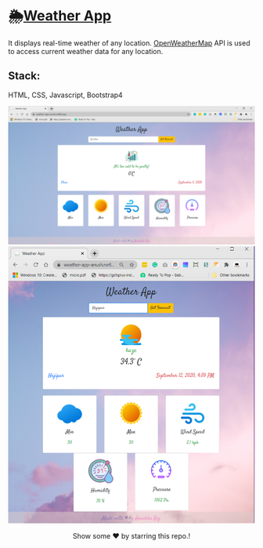 # 🌦️[Weather App](https://weather-app-anush.netlify.app/)

It displays real-time weather of any location. [OpenWeatherMap](https://openweathermap.org/api) API is used to access current weather data for any location.
## Stack: 
HTML, CSS, Javascript, Bootstrap4

<img src= "WeatherApp.png"/>
<img src= "Weather-App.png"/>



<div align="center"><p>Show some ❤️ by starring this repo.!<p></div>
